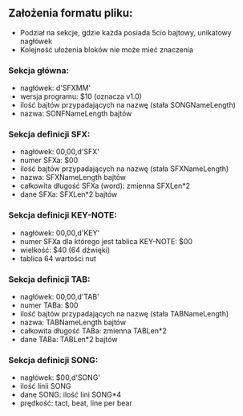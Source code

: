 ## Założenia formatu pliku:
- Podział na sekcje, gdzie każda posiada 5cio bajtowy, unikatowy nagłówek
- Kolejność ułożenia bloków nie może mieć znaczenia

### Sekcja główna:
- nagłówek: d'SFXMM'
- wersja programu: $10 (oznacza v1.0)
- ilość bajtów przypadających na nazwę (stała SONGNameLength)
- nazwa: SONFNameLength bajtów

### Sekcja definicji SFX:
- nagłówek: $00,$00,d'SFX'
- numer SFXa: $00
- ilość bajtów przypadających na nazwę (stała SFXNameLength)
- nazwa: SFXNameLength bajtów
- całkowita długość SFXa (word): zmienna SFXLen*2
- dane SFXa: SFXLen*2 bajtów

### Sekcja definicji KEY-NOTE:
- nagłówek: $00,$00,d'KEY'
- numer SFXa dla którego jest tablica KEY-NOTE: $00
- wielkość: $40 (64 dźwięki)
- tablica 64 wartości nut

### Sekcja definicji TAB:
- nagłówek: $00,$00,d'TAB'
- numer TABa: $00
- ilość bajtów przypadających na nazwę (stała TABNameLength)
- nazwa: TABNameLength bajtów
- całkowita długość TABa: zmienna TABLen*2
- dane TABa: TABLen*2 bajtów

### Sekcja definicji SONG:
- nagłówek: $00,d'SONG'
- ilość linii SONG
- dane SONG: ilość lini SONG*4
- prędkość: tact, beat, line per bear
